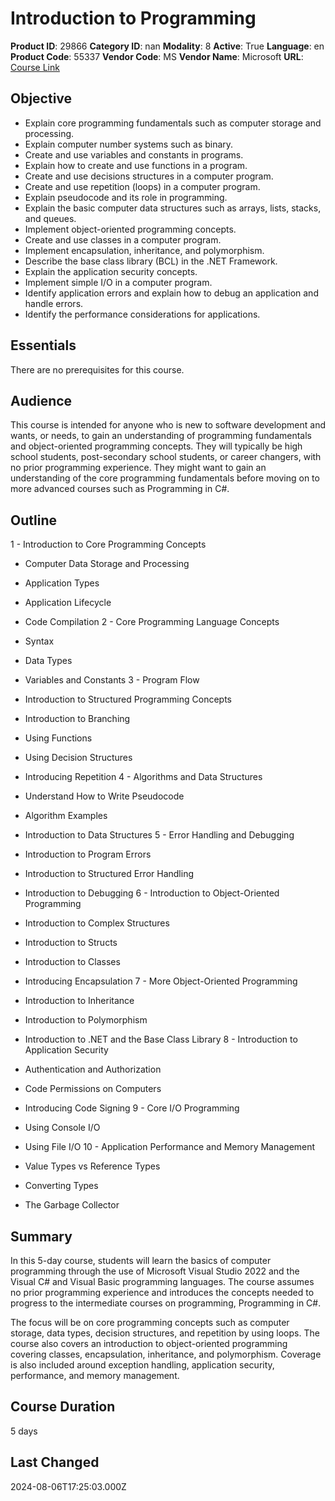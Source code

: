 # Introduction to Programming

**Product ID**: 29866
**Category ID**: nan
**Modality**: 8
**Active**: True
**Language**: en
**Product Code**: 55337
**Vendor Code**: MS
**Vendor Name**: Microsoft
**URL**: [Course Link](https://www.fastlaneus.com/course/microsoft-55337)

## Objective
- Explain core programming fundamentals such as computer storage and processing.
- Explain computer number systems such as binary.
- Create and use variables and constants in programs.
- Explain how to create and use functions in a program.
- Create and use decisions structures in a computer program.
- Create and use repetition (loops) in a computer program.
- Explain pseudocode and its role in programming.
- Explain the basic computer data structures such as arrays, lists, stacks, and queues.
- Implement object-oriented programming concepts.
- Create and use classes in a computer program.
- Implement encapsulation, inheritance, and polymorphism.
- Describe the base class library (BCL) in the .NET Framework.
- Explain the application security concepts.
- Implement simple I/O in a computer program.
- Identify application errors and explain how to debug an application and handle errors.
- Identify the performance considerations for applications.

## Essentials
There are no prerequisites for this course.

## Audience
This course is intended for anyone who is new to software development and wants, or needs, to gain an understanding of programming fundamentals and object-oriented programming concepts. They will typically be high school students, post-secondary school students, or career changers, with no prior programming experience. They might want to gain an understanding of the core programming fundamentals before moving on to more advanced courses such as Programming in C#.

## Outline
1 - Introduction to Core Programming Concepts


- Computer Data Storage and Processing
- Application Types
- Application Lifecycle
- Code Compilation
2 - Core Programming Language Concepts


- Syntax
- Data Types
- Variables and Constants
3 - Program Flow


- Introduction to Structured Programming Concepts
- Introduction to Branching
- Using Functions
- Using Decision Structures
- Introducing Repetition
4 - Algorithms and Data Structures


- Understand How to Write Pseudocode
- Algorithm Examples
- Introduction to Data Structures
5 - Error Handling and Debugging


- Introduction to Program Errors
- Introduction to Structured Error Handling
- Introduction to Debugging
6 - Introduction to Object-Oriented Programming


- Introduction to Complex Structures
- Introduction to Structs
- Introduction to Classes
- Introducing Encapsulation
7 - More Object-Oriented Programming


- Introduction to Inheritance
- Introduction to Polymorphism
- Introduction to .NET and the Base Class Library
8 - Introduction to Application Security


- Authentication and Authorization
- Code Permissions on Computers
- Introducing Code Signing
9 - Core I/O Programming


- Using Console I/O
- Using File I/O
10 - Application Performance and Memory Management


- Value Types vs Reference Types
- Converting Types
- The Garbage Collector

## Summary
In this 5-day course, students will learn the basics of computer programming through the use of Microsoft Visual Studio 2022 and the Visual C# and Visual Basic programming languages. The course assumes no prior programming experience and introduces the concepts needed to progress to the intermediate courses on programming, Programming in C#.

The focus will be on core programming concepts such as computer storage, data types, decision structures, and repetition by using loops. The course also covers an introduction to object-oriented programming covering classes, encapsulation, inheritance, and polymorphism. Coverage is also included around exception handling, application security, performance, and memory management.

## Course Duration
5 days

## Last Changed
2024-08-06T17:25:03.000Z

